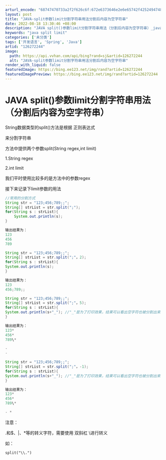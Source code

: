 ```yaml
---
arturl_encode: "68747470733a2f2f626c6f:672e6373646e2e6e65742f4252494748545348415758584d2f:61727469636c652f64657461696c732f313236323732323434"
layout: post
title: "JAVA-split参数limit分割字符串用法分割后内容为空字符串"
date: 2022-08-18 13:30:46 +08:00
description: "JAVA split()参数limit分割字符串用法（分割后内容为空字符串）_java split "
keywords: "java split limit"
categories: ['未分类']
tags: ['开发语言', 'Spring', 'Java']
artid: "126272244"
image:
  path: https://api.vvhan.com/api/bing?rand=sj&artid=126272244
  alt: "JAVA-split参数limit分割字符串用法分割后内容为空字符串"
render_with_liquid: false
featuredImage: https://bing.ee123.net/img/rand?artid=126272244
featuredImagePreview: https://bing.ee123.net/img/rand?artid=126272244
---
```


# JAVA split()参数limit分割字符串用法（分割后内容为空字符串）

String数据类型的split()方法是根据
正则表达式

来分割字符串

方法中提供两个参数split(String regex,int limit)

1.String regex

2.int limit

我们平时使用比较多的是方法中的参数regex

接下来记录下limit参数的用法

```java
//常用的分割方式
String str = "123;456;789;;";
String[] strList = str.split(";");
for(String s : strList){
    System.out.println(s);
}

输出结果为：
123
456
789

String str = "123;456;789;;";
String[] strList = str.split(";"，2);
for(String s : strList){
System.out.println(s);
}

输出结果为：
123
456;789;;

String str = "123;456;789;;";
String[] strList = str.split(";"，5);
for(String s : strList){
System.out.println(s+"_"); //"_"是为了打印效果，结果可以看出空字符也被分割出来
}

输出结果为：
123*
456*
789\*

-
-

String str = "123;456;789;;";
String[] strList = str.split(";"，-1);
for(String s : strList){
System.out.println(s+"_"); //"_"是为了打印效果，结果可以看出空字符也被分割出来
}

输出结果为：
123*
456*
789\*

- *
```

注意：

.和$、|、\*等的转义字符，需要使用
双斜杠
\\进行转义

如：

```
split("\\.")
```
